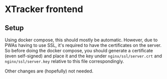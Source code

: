 # XTracker frontend

## Setup

Using docker compose, this should mostly be automatic. However, due to PWAs having to use SSL, it's required to have the certificates on the server. So before doing the docker compose, you should generate a certificate (even self-signed) and place it and the key under `nginx/ssl/server.crt` and `nginx/ssl/server.key` relative to this file correspondingly. 

Other changes are (hopefully) not needed.
